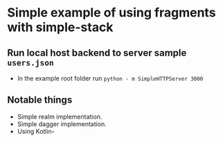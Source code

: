 # Simple example of using fragments with simple-stack

## Run local host backend to server sample `users.json`

* In the example root folder run `python - m SimpleHTTPServer 3000`

## Notable things

* Simple realm implementation.
* Simple dagger implementation.
* Using Kotlin-
